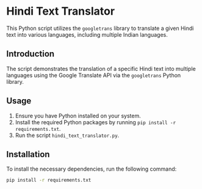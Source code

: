 # Hindi Text Translator

This Python script utilizes the `googletrans` library to translate a given Hindi text into various languages, including multiple Indian languages.

## Introduction

The script demonstrates the translation of a specific Hindi text into multiple languages using the Google Translate API via the `googletrans` Python library.

## Usage

1. Ensure you have Python installed on your system.
2. Install the required Python packages by running `pip install -r requirements.txt`.
3. Run the script `hindi_text_translator.py`.

## Installation

To install the necessary dependencies, run the following command:

```bash
pip install -r requirements.txt
